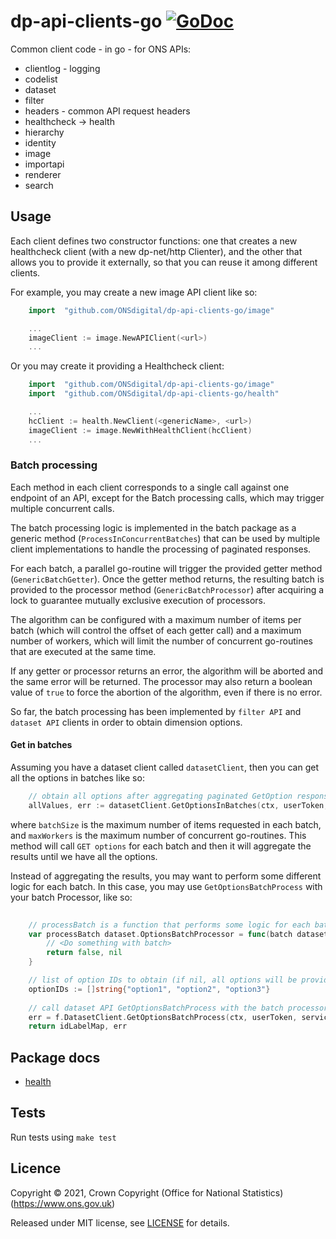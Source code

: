 dp-api-clients-go [![GoDoc](https://godoc.org/github.com/ONSdigital/dp-api-clients-go?status.svg)](https://godoc.org/github.com/ONSdigital/dp-api-clients-go)
=====

Common client code - in go - for ONS APIs:

* clientlog - logging
* codelist
* dataset
* filter
* headers - common API request headers
* healthcheck -> health
* hierarchy
* identity
* image
* importapi
* renderer
* search


## Usage

Each client defines two constructor functions: one that creates a new healthcheck client (with a new dp-net/http Clienter), and the other that allows you to provide it externally, so that you can reuse it among different clients.

For example, you may create a new image API client like so:
```go
    import  "github.com/ONSdigital/dp-api-clients-go/image"

    ...
    imageClient := image.NewAPIClient(<url>)
    ...
```

Or you may create it providing a Healthcheck client:
```go
    import  "github.com/ONSdigital/dp-api-clients-go/image"
    import  "github.com/ONSdigital/dp-api-clients-go/health"

    ...
    hcClient := health.NewClient(<genericName>, <url>)
    imageClient := image.NewWithHealthClient(hcClient)
    ...
```

### Batch processing

Each method in each client corresponds to a single call against one endpoint of an API, except for the Batch processing calls, which may trigger multiple concurrent calls.

The batch processing logic is implemented in the batch package as a generic method (`ProcessInConcurrentBatches`) that can be used by multiple client implementations to handle the processing of paginated responses.

For each batch, a parallel go-routine will trigger the provided getter method (`GenericBatchGetter`). Once the getter method returns, the resulting batch is provided to the processor method (`GenericBatchProcessor`) after acquiring a lock to guarantee mutually exclusive execution of processors.

The algorithm can be configured with a maximum number of items per batch (which will control the offset of each getter call) and a maximum number of workers, which will limit the number of concurrent go-routines that are executed at the same time.

If any getter or processor returns an error, the algorithm will be aborted and the same error will be returned. The processor may also return a boolean value of `true` to force the abortion of the algorithm, even if there is no error.

So far, the batch processing has been implemented by `filter API` and `dataset API` clients in order to obtain dimension options.

#### Get in batches

Assuming you have a dataset client called `datasetClient`, then you can get all the options in batches like so:

```go
    // obtain all options after aggregating paginated GetOption responses
	allValues, err := datasetClient.GetOptionsInBatches(ctx, userToken, serviceToken, collectionID, datasetID, edition, version, dimensionName, batchSize, maxWorkers)
```

where `batchSize` is the maximum number of items requested in each batch, and `maxWorkers` is the maximum number of concurrent go-routines.
This method will call `GET options` for each batch and then it will aggregate the results until we have all the options.

Instead of aggregating the results, you may want to perform some different logic for each batch. In this case, you may use `GetOptionsBatchProcess` with your batch Processor, like so:

```go
    
    // processBatch is a function that performs some logic for each batch, and has the ability to abort execution if forceAbort is true or an error is returned.
    var processBatch dataset.OptionsBatchProcessor = func(batch dataset.Options) (forceAbort bool, err error) {
        // <Do something with batch>
		return false, nil
    }

    // list of option IDs to obtain (if nil, all options will be provided)
    optionIDs := []string{"option1", "option2", "option3"}
    
	// call dataset API GetOptionsBatchProcess with the batch processor
	err = f.DatasetClient.GetOptionsBatchProcess(ctx, userToken, serviceToken, collectionID, datasetID, edition, version, dimensionName, &optionIDs, processBatch, f.maxDatasetOptions, f.BatchMaxWorkers)
	return idLabelMap, err
```


## Package docs

* [health](health/README.md#health)

## Tests

Run tests using `make test`

## Licence

Copyright ©‎ 2021, Crown Copyright (Office for National Statistics) (https://www.ons.gov.uk)

Released under MIT license, see [LICENSE](LICENSE.md) for details.
